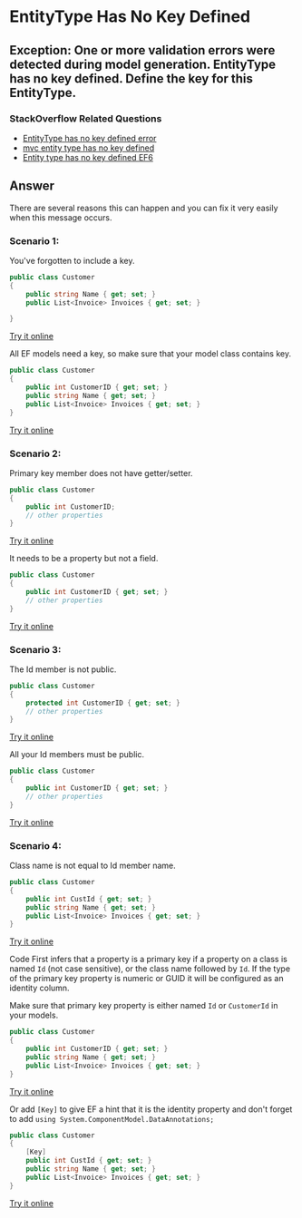 # EntityType Has No Key Defined

## Exception: One or more validation errors were detected during model generation. EntityType has no key defined. Define the key for this EntityType.

### StackOverflow Related Questions

 - [EntityType has no key defined error](https://stackoverflow.com/questions/20203492/entitytype-has-no-key-defined-error)
 - [mvc entity type has no key defined](https://stackoverflow.com/questions/39148360/mvc-entity-type-has-no-key-defined)
 - [Entity type has no key defined EF6](https://stackoverflow.com/questions/27205961/entity-type-has-no-key-defined-ef6)

## Answer

There are several reasons this can happen and you can fix it very easily when this message occurs.

### Scenario 1:

You've forgotten to include a key. 


```csharp
public class Customer
{
    public string Name { get; set; }
    public List<Invoice> Invoices { get; set; }

}
```
[Try it online](https://dotnetfiddle.net/CW86Cn)

All EF models need a key, so make sure that your model class contains key.


```csharp
public class Customer
{
    public int CustomerID { get; set; }
    public string Name { get; set; }
    public List<Invoice> Invoices { get; set; }
}
```
[Try it online](https://dotnetfiddle.net/b0Yguz)

### Scenario 2:

Primary key member does not have getter/setter. 


```csharp
public class Customer
{
    public int CustomerID;
    // other properties
}
```
[Try it online](https://dotnetfiddle.net/wEBsf6)

It needs to be a property but not a field.

```csharp
public class Customer
{
    public int CustomerID { get; set; }
    // other properties
}
```
[Try it online](https://dotnetfiddle.net/b0Yguz)

### Scenario 3:

The Id member is not public.

```csharp
public class Customer
{
    protected int CustomerID { get; set; }
    // other properties
}
```
[Try it online](https://dotnetfiddle.net/PSAZmn)

All your Id members must be public.


```csharp
public class Customer
{
    public int CustomerID { get; set; }
    // other properties
}
```
[Try it online](https://dotnetfiddle.net/b0Yguz)

### Scenario 4:

Class name is not equal to Id member name.

```csharp
public class Customer
{
    public int CustId { get; set; }
    public string Name { get; set; }
    public List<Invoice> Invoices { get; set; }
}
```
[Try it online](https://dotnetfiddle.net/ttSF5r)

Code First infers that a property is a primary key if a property on a class is named `Id` (not case sensitive), or the class name followed by `Id`. If the type of the primary key property is numeric or GUID it will be configured as an identity column.

Make sure that primary key property is either named `Id` or `CustomerId` in your models.

```csharp
public class Customer
{
    public int CustomerID { get; set; }
    public string Name { get; set; }
    public List<Invoice> Invoices { get; set; }
}
```
[Try it online](https://dotnetfiddle.net/b0Yguz)

Or add `[Key]` to give EF a hint that it is the identity property and don't forget to add `using System.ComponentModel.DataAnnotations;`

```csharp
public class Customer
{
    [Key]
    public int CustId { get; set; }
    public string Name { get; set; }
    public List<Invoice> Invoices { get; set; }
}
```
[Try it online](https://dotnetfiddle.net/b2vMKh)

